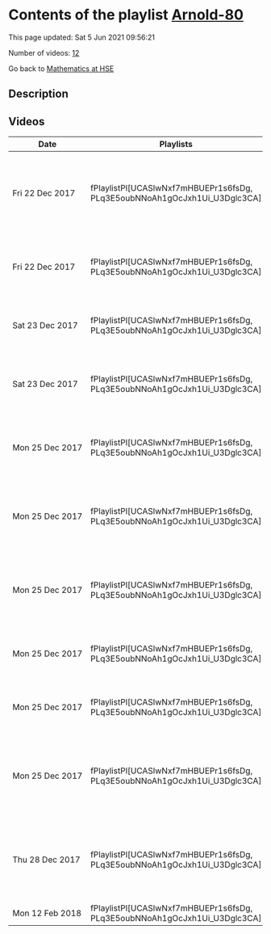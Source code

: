 # Contents of the playlist [Arnold-80](https://www.youtube.com/playlist?list=PLq3E5oubNNoAh1gOcJxh1Ui_U3Dglc3CA)

This page updated: Sat 5 Jun 2021 09:56:21

Number of videos: [12](#videos)

Go back to [Mathematics at HSE](../README.md)

## Description



## Videos

|Date|Playlists|Links|Name|
|---|---|---|---|
| Fri&nbsp;22&nbsp;Dec&nbsp;2017 | fPlaylistPl[UCASlwNxf7mHBUEPr1s6fsDg, PLq3E5oubNNoAh1gOcJxh1Ui_U3Dglc3CA] |  | [[**e**](https://studio.youtube.com/video/RmObDIKUvw4/edit "Edit")] [S. Tolman, On toric degenerations and cohomological rigidity for symplectic toric manifolds](https://www.youtube.com/watch?v=RmObDIKUvw4&list=PLq3E5oubNNoAh1gOcJxh1Ui_U3Dglc3CA) |
| Fri&nbsp;22&nbsp;Dec&nbsp;2017 | fPlaylistPl[UCASlwNxf7mHBUEPr1s6fsDg, PLq3E5oubNNoAh1gOcJxh1Ui_U3Dglc3CA] |  | [[**e**](https://studio.youtube.com/video/d7UPHgkt4Fc/edit "Edit")] [Sergei Lando, Integrability properties of graph invariants](https://www.youtube.com/watch?v=d7UPHgkt4Fc&list=PLq3E5oubNNoAh1gOcJxh1Ui_U3Dglc3CA) |
| Sat&nbsp;23&nbsp;Dec&nbsp;2017 | fPlaylistPl[UCASlwNxf7mHBUEPr1s6fsDg, PLq3E5oubNNoAh1gOcJxh1Ui_U3Dglc3CA] |  | [[**e**](https://studio.youtube.com/video/UwzhkuIj_ts/edit "Edit")] [A. Chenciner, Relative equilibria and Horn problem](https://www.youtube.com/watch?v=UwzhkuIj_ts&list=PLq3E5oubNNoAh1gOcJxh1Ui_U3Dglc3CA) |
| Sat&nbsp;23&nbsp;Dec&nbsp;2017 | fPlaylistPl[UCASlwNxf7mHBUEPr1s6fsDg, PLq3E5oubNNoAh1gOcJxh1Ui_U3Dglc3CA] |  | [[**e**](https://studio.youtube.com/video/-PI8Ij9X-nE/edit "Edit")] [D. Novikov, Counting rational points on transcendental sets](https://www.youtube.com/watch?v=-PI8Ij9X-nE&list=PLq3E5oubNNoAh1gOcJxh1Ui_U3Dglc3CA) |
| Mon&nbsp;25&nbsp;Dec&nbsp;2017 | fPlaylistPl[UCASlwNxf7mHBUEPr1s6fsDg, PLq3E5oubNNoAh1gOcJxh1Ui_U3Dglc3CA] |  | [[**e**](https://studio.youtube.com/video/5dFptkyYE-s/edit "Edit")] [A. Vershik, How to enumerate randomly all elements of the lattice Z^2](https://www.youtube.com/watch?v=5dFptkyYE-s&list=PLq3E5oubNNoAh1gOcJxh1Ui_U3Dglc3CA) |
| Mon&nbsp;25&nbsp;Dec&nbsp;2017 | fPlaylistPl[UCASlwNxf7mHBUEPr1s6fsDg, PLq3E5oubNNoAh1gOcJxh1Ui_U3Dglc3CA] |  | [[**e**](https://studio.youtube.com/video/2-5UL_cluNY/edit "Edit")] [A. Zorich, Equidistribution of square-tiled surfaces, meanders, and Masur-Veech volumes](https://www.youtube.com/watch?v=2-5UL_cluNY&list=PLq3E5oubNNoAh1gOcJxh1Ui_U3Dglc3CA) |
| Mon&nbsp;25&nbsp;Dec&nbsp;2017 | fPlaylistPl[UCASlwNxf7mHBUEPr1s6fsDg, PLq3E5oubNNoAh1gOcJxh1Ui_U3Dglc3CA] |  | [[**e**](https://studio.youtube.com/video/KEE47nYDH18/edit "Edit")] [B. Khesin, Beyond Arnold’s geodesic framework of an ideal hydrodynamics](https://www.youtube.com/watch?v=KEE47nYDH18&list=PLq3E5oubNNoAh1gOcJxh1Ui_U3Dglc3CA) |
| Mon&nbsp;25&nbsp;Dec&nbsp;2017 | fPlaylistPl[UCASlwNxf7mHBUEPr1s6fsDg, PLq3E5oubNNoAh1gOcJxh1Ui_U3Dglc3CA] |  | [[**e**](https://studio.youtube.com/video/E1JD99ltw2Y/edit "Edit")] [F. Sottile, Galois Groups in Enumerative Geometry and Applications](https://www.youtube.com/watch?v=E1JD99ltw2Y&list=PLq3E5oubNNoAh1gOcJxh1Ui_U3Dglc3CA) |
| Mon&nbsp;25&nbsp;Dec&nbsp;2017 | fPlaylistPl[UCASlwNxf7mHBUEPr1s6fsDg, PLq3E5oubNNoAh1gOcJxh1Ui_U3Dglc3CA] |  | [[**e**](https://studio.youtube.com/video/bDGrcbMzen4/edit "Edit")] [Y. Ilyashenko, Global bifurcations on the two sphere](https://www.youtube.com/watch?v=bDGrcbMzen4&list=PLq3E5oubNNoAh1gOcJxh1Ui_U3Dglc3CA) |
| Mon&nbsp;25&nbsp;Dec&nbsp;2017 | fPlaylistPl[UCASlwNxf7mHBUEPr1s6fsDg, PLq3E5oubNNoAh1gOcJxh1Ui_U3Dglc3CA] |  | [[**e**](https://studio.youtube.com/video/qkkwXmniH70/edit "Edit")] [A. Oblomkov, Planar curve singularities, knot invariants and representation theory](https://www.youtube.com/watch?v=qkkwXmniH70&list=PLq3E5oubNNoAh1gOcJxh1Ui_U3Dglc3CA) |
| Thu&nbsp;28&nbsp;Dec&nbsp;2017 | fPlaylistPl[UCASlwNxf7mHBUEPr1s6fsDg, PLq3E5oubNNoAh1gOcJxh1Ui_U3Dglc3CA] |  | [[**e**](https://studio.youtube.com/video/YjLLsCx2Fd4/edit "Edit")] [K. Saito, Period domain of primitive forms for uni-modular exceptional singularities of Arnold](https://www.youtube.com/watch?v=YjLLsCx2Fd4&list=PLq3E5oubNNoAh1gOcJxh1Ui_U3Dglc3CA) |
| Mon&nbsp;12&nbsp;Feb&nbsp;2018 | fPlaylistPl[UCASlwNxf7mHBUEPr1s6fsDg, PLq3E5oubNNoAh1gOcJxh1Ui_U3Dglc3CA] |  | [[**e**](https://studio.youtube.com/video/vMYggBgfWbk/edit "Edit")] [Deleted video](https://www.youtube.com/watch?v=vMYggBgfWbk&list=PLq3E5oubNNoAh1gOcJxh1Ui_U3Dglc3CA "This video is unavailable.") |
